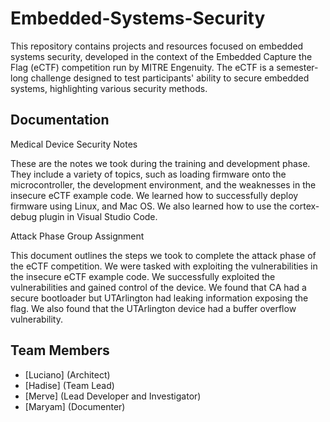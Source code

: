 # Embedded-Systems-Security
This repository contains projects and resources focused on embedded systems security, developed in the context of the Embedded Capture the Flag (eCTF) competition run by MITRE Engenuity. The eCTF is a semester-long challenge designed to test participants' ability to secure embedded systems, highlighting various security methods.


## Documentation
 Medical Device Security Notes

 These are the notes we took during the training and development phase. They include a variety of topics, such as loading firmware onto the microcontroller, the development environment, and the weaknesses in the insecure eCTF example code. We learned how to successfully deploy firmware using Linux, and Mac OS. We also learned how to use the cortex-debug plugin in Visual Studio Code. 

Attack Phase Group Assignment

This document outlines the steps we took to complete the attack phase of the eCTF competition. We were tasked with exploiting the vulnerabilities in the insecure eCTF example code. We successfully exploited the vulnerabilities and gained control of the device. We found that CA had a secure bootloader but UTArlington had leaking information exposing the flag. We also found that the UTArlington device had a buffer overflow vulnerability.

## Team Members
- [Luciano] (Architect)
- [Hadise] (Team Lead)
- [Merve] (Lead Developer and Investigator)
- [Maryam] (Documenter)
